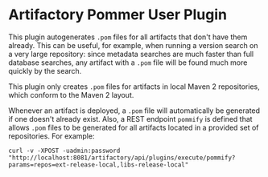 Artifactory Pommer User Plugin
==============================

This plugin autogenerates `.pom` files for all artifacts that don't have them
already. This can be useful, for example, when running a version search on a
very large repository: since metadata searches are much faster than full
database searches, any artifact with a `.pom` file will be found much more
quickly by the search.

This plugin only creates `.pom` files for artifacts in local Maven 2
repositories, which conform to the Maven 2 layout.

Whenever an artifact is deployed, a `.pom` file will automatically be generated
if one doesn't already exist. Also, a REST endpoint `pommify` is defined that
allows `.pom` files to be generated for all artifacts located in a provided set
of repositories. For example:

``` shell
curl -v -XPOST -uadmin:password "http://localhost:8081/artifactory/api/plugins/execute/pommify?params=repos=ext-release-local,libs-release-local"
```
